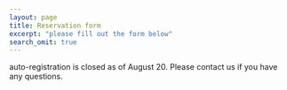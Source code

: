 ```yaml
---
layout: page
title: Reservation form
excerpt: "please fill out the form below"
search_omit: true
---
```

auto-registration is closed as of August 20.
Please contact us if you have any questions.
